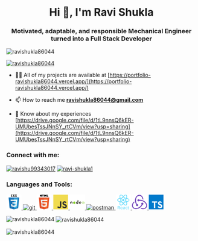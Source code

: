 <h1 align="center">Hi 👋, I'm Ravi Shukla</h1>
<h3 align="center">Motivated, adaptable, and responsible Mechanical Engineer turned into a Full Stack Developer</h3>

<p align="left"> <img src="https://komarev.com/ghpvc/?username=ravishukla86044&label=Profile%20views&color=0e75b6&style=flat" alt="ravishukla86044" /> </p>

<p align="left"> <a href="https://github.com/ryo-ma/github-profile-trophy"><img src="https://github-profile-trophy.vercel.app/?username=ravishukla86044" alt="ravishukla86044" /></a> </p>

- 👨‍💻 All of my projects are available at [https://portfolio-ravishukla86044.vercel.app/](https://portfolio-ravishukla86044.vercel.app/)

- 📫 How to reach me **ravishukla86044@gmail.com**

- 📄 Know about my experiences [https://drive.google.com/file/d/1tL9nnsQ6kER-UMUbesTssJNnSY_rtCVm/view?usp=sharing](https://drive.google.com/file/d/1tL9nnsQ6kER-UMUbesTssJNnSY_rtCVm/view?usp=sharing)

<h3 align="left">Connect with me:</h3>
<p align="left">
<a href="https://twitter.com/ravishu99343017" target="blank"><img align="center" src="https://raw.githubusercontent.com/rahuldkjain/github-profile-readme-generator/master/src/images/icons/Social/twitter.svg" alt="ravishu99343017" height="30" width="40" /></a>
<a href="https://linkedin.com/in/ravi-shukla1" target="blank"><img align="center" src="https://raw.githubusercontent.com/rahuldkjain/github-profile-readme-generator/master/src/images/icons/Social/linked-in-alt.svg" alt="ravi-shukla1" height="30" width="40" /></a>
</p>

<h3 align="left">Languages and Tools:</h3>
<p align="left"> <a href="https://www.w3schools.com/css/" target="_blank"> <img src="https://raw.githubusercontent.com/devicons/devicon/master/icons/css3/css3-original-wordmark.svg" alt="css3" width="40" height="40"/> </a> <a href="https://git-scm.com/" target="_blank"> <img src="https://www.vectorlogo.zone/logos/git-scm/git-scm-icon.svg" alt="git" width="40" height="40"/> </a> <a href="https://www.w3.org/html/" target="_blank"> <img src="https://raw.githubusercontent.com/devicons/devicon/master/icons/html5/html5-original-wordmark.svg" alt="html5" width="40" height="40"/> </a> <a href="https://developer.mozilla.org/en-US/docs/Web/JavaScript" target="_blank"> <img src="https://raw.githubusercontent.com/devicons/devicon/master/icons/javascript/javascript-original.svg" alt="javascript" width="40" height="40"/> </a> <a href="https://nodejs.org" target="_blank"> <img src="https://raw.githubusercontent.com/devicons/devicon/master/icons/nodejs/nodejs-original-wordmark.svg" alt="nodejs" width="40" height="40"/> </a> <a href="https://postman.com" target="_blank"> <img src="https://www.vectorlogo.zone/logos/getpostman/getpostman-icon.svg" alt="postman" width="40" height="40"/> </a> <a href="https://reactjs.org/" target="_blank"> <img src="https://raw.githubusercontent.com/devicons/devicon/master/icons/react/react-original-wordmark.svg" alt="react" width="40" height="40"/> </a> <a href="https://redux.js.org" target="_blank"> <img src="https://raw.githubusercontent.com/devicons/devicon/master/icons/redux/redux-original.svg" alt="redux" width="40" height="40"/> </a> <a href="https://www.typescriptlang.org/" target="_blank"> <img src="https://raw.githubusercontent.com/devicons/devicon/master/icons/typescript/typescript-original.svg" alt="typescript" width="40" height="40"/> </a> </p>

<p><img align="left" src="https://github-readme-stats.vercel.app/api/top-langs?username=ravishukla86044&show_icons=true&locale=en&layout=compact" alt="ravishukla86044" /></p>

<p>&nbsp;<img align="center" src="https://github-readme-stats.vercel.app/api?username=ravishukla86044&show_icons=true&locale=en" alt="ravishukla86044" /></p>

<p><img align="center" src="https://github-readme-streak-stats.herokuapp.com/?user=ravishukla86044&" alt="ravishukla86044" /></p>
